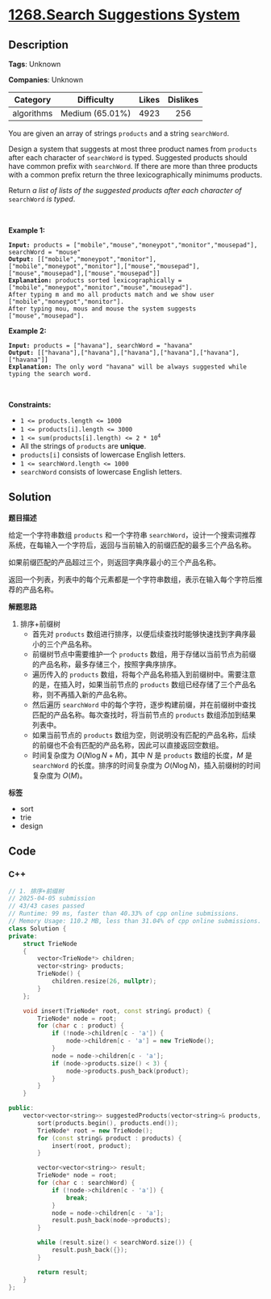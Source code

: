 # [1268.Search Suggestions System](https://leetcode.com/problems/search-suggestions-system/description/)

## Description

**Tags**: Unknown

**Companies**: Unknown

|  Category  |   Difficulty    | Likes | Dislikes |
| :--------: | :-------------: | :---: | :------: |
| algorithms | Medium (65.01%) | 4923  |   256    |

<p>You are given an array of strings <code>products</code> and a string <code>searchWord</code>.</p>
<p>Design a system that suggests at most three product names from <code>products</code> after each character of <code>searchWord</code> is typed. Suggested products should have common prefix with <code>searchWord</code>. If there are more than three products with a common prefix return the three lexicographically minimums products.</p>
<p>Return <em>a list of lists of the suggested products after each character of </em><code>searchWord</code><em> is typed</em>.</p>
<p>&nbsp;</p>
<p><strong class="example">Example 1:</strong></p>
<pre><code><strong>Input:</strong> products = [&quot;mobile&quot;,&quot;mouse&quot;,&quot;moneypot&quot;,&quot;monitor&quot;,&quot;mousepad&quot;], searchWord = &quot;mouse&quot;
<strong>Output:</strong> [[&quot;mobile&quot;,&quot;moneypot&quot;,&quot;monitor&quot;],[&quot;mobile&quot;,&quot;moneypot&quot;,&quot;monitor&quot;],[&quot;mouse&quot;,&quot;mousepad&quot;],[&quot;mouse&quot;,&quot;mousepad&quot;],[&quot;mouse&quot;,&quot;mousepad&quot;]]
<strong>Explanation:</strong> products sorted lexicographically = [&quot;mobile&quot;,&quot;moneypot&quot;,&quot;monitor&quot;,&quot;mouse&quot;,&quot;mousepad&quot;].
After typing m and mo all products match and we show user [&quot;mobile&quot;,&quot;moneypot&quot;,&quot;monitor&quot;].
After typing mou, mous and mouse the system suggests [&quot;mouse&quot;,&quot;mousepad&quot;].</code></pre>
<p><strong class="example">Example 2:</strong></p>
<pre><code><strong>Input:</strong> products = [&quot;havana&quot;], searchWord = &quot;havana&quot;
<strong>Output:</strong> [[&quot;havana&quot;],[&quot;havana&quot;],[&quot;havana&quot;],[&quot;havana&quot;],[&quot;havana&quot;],[&quot;havana&quot;]]
<strong>Explanation:</strong> The only word &quot;havana&quot; will be always suggested while typing the search word.</code></pre>
<p>&nbsp;</p>
<p><strong>Constraints:</strong></p>
<ul>
  <li><code>1 &lt;= products.length &lt;= 1000</code></li>
  <li><code>1 &lt;= products[i].length &lt;= 3000</code></li>
  <li><code>1 &lt;= sum(products[i].length) &lt;= 2 * 10<sup>4</sup></code></li>
  <li>All the strings of <code>products</code> are <strong>unique</strong>.</li>
  <li><code>products[i]</code> consists of lowercase English letters.</li>
  <li><code>1 &lt;= searchWord.length &lt;= 1000</code></li>
  <li><code>searchWord</code> consists of lowercase English letters.</li>
</ul>

## Solution

**题目描述**

给定一个字符串数组 `products` 和一个字符串 `searchWord`，设计一个搜索词推荐系统，在每输入一个字符后，返回与当前输入的前缀匹配的最多三个产品名称。

如果前缀匹配的产品超过三个，则返回字典序最小的三个产品名称。

返回一个列表，列表中的每个元素都是一个字符串数组，表示在输入每个字符后推荐的产品名称。

**解题思路**

1. 排序+前缀树
   - 首先对 `products` 数组进行排序，以便后续查找时能够快速找到字典序最小的三个产品名称。
   - 前缀树节点中需要维护一个 `products` 数组，用于存储以当前节点为前缀的产品名称，最多存储三个，按照字典序排序。
   - 遍历传入的 `products` 数组，将每个产品名称插入到前缀树中。需要注意的是，在插入时，如果当前节点的 `products` 数组已经存储了三个产品名称，则不再插入新的产品名称。
   - 然后遍历 `searchWord` 中的每个字符，逐步构建前缀，并在前缀树中查找匹配的产品名称。每次查找时，将当前节点的 `products` 数组添加到结果列表中。
   - 如果当前节点的 `products` 数组为空，则说明没有匹配的产品名称，后续的前缀也不会有匹配的产品名称，因此可以直接返回空数组。
   - 时间复杂度为 $O(N \log N + M)$，其中 $N$ 是 `products` 数组的长度，$M$ 是 `searchWord` 的长度。排序的时间复杂度为 $O(N \log N)$，插入前缀树的时间复杂度为 $O(M)$。

**标签**

- sort
- trie
- design

<!-- code start -->
## Code

### C++

```cpp
// 1. 排序+前缀树
// 2025-04-05 submission
// 43/43 cases passed
// Runtime: 99 ms, faster than 40.33% of cpp online submissions.
// Memory Usage: 110.2 MB, less than 31.04% of cpp online submissions.
class Solution {
private:
    struct TrieNode
    {
        vector<TrieNode*> children;
        vector<string> products;
        TrieNode() {
            children.resize(26, nullptr);
        }
    };

    void insert(TrieNode* root, const string& product) {
        TrieNode* node = root;
        for (char c : product) {
            if (!node->children[c - 'a']) {
                node->children[c - 'a'] = new TrieNode();
            }
            node = node->children[c - 'a'];
            if (node->products.size() < 3) {
                node->products.push_back(product);
            }
        }
    }

public:
    vector<vector<string>> suggestedProducts(vector<string>& products, string searchWord) {
        sort(products.begin(), products.end());
        TrieNode* root = new TrieNode();
        for (const string& product : products) {
            insert(root, product);
        }

        vector<vector<string>> result;
        TrieNode* node = root;
        for (char c : searchWord) {
            if (!node->children[c - 'a']) {
                break;
            }
            node = node->children[c - 'a'];
            result.push_back(node->products);
        }

        while (result.size() < searchWord.size()) {
            result.push_back({});
        }

        return result;
    }
};
```

<!-- code end -->
